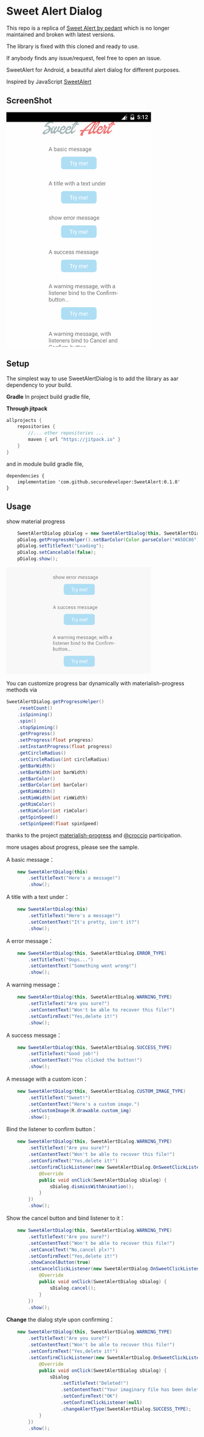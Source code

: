 Sweet Alert Dialog
===================

This repo is a replica of [Sweet Alert by pedant](https://github.com/pedant/sweet-alert-dialog) which is no longer maintained and broken with latest versions.

The library is fixed with this cloned and ready to use.

If anybody finds any issue/request, feel free to open an issue.

SweetAlert for Android, a beautiful alert dialog for different purposes.


Inspired by JavaScript [SweetAlert](https://sweetalert.js.org/)

## ScreenShot
![image](/assets/change_type.gif)

## Setup
The simplest way to use SweetAlertDialog is to add the library as aar dependency to your build.

**Gradle**
In project build gradle file,

**Through jitpack**

```gradle
allprojects {
    repositories {
        //... other repositories ...
        maven { url "https://jitpack.io" }
    }
}
```
and in module build gradle file,

```
dependencies {
    implementation 'com.github.securedeveloper:SweetAlert:0.1.0'
}
```

## Usage

show material progress
```java
    SweetAlertDialog pDialog = new SweetAlertDialog(this, SweetAlertDialog.PROGRESS_TYPE);
    pDialog.getProgressHelper().setBarColor(Color.parseColor("#A5DC86"));
    pDialog.setTitleText("Loading");
    pDialog.setCancelable(false);
    pDialog.show();
```
![image](/assets/play_progress.gif)

You can customize progress bar dynamically with materialish-progress methods via 
```java
SweetAlertDialog.getProgressHelper()
    .resetCount()
    .isSpinning()
    .spin()
    .stopSpinning()
    .getProgress()
    .setProgress(float progress)
    .setInstantProgress(float progress)
    .getCircleRadius()
    .setCircleRadius(int circleRadius)
    .getBarWidth()
    .setBarWidth(int barWidth)
    .getBarColor()
    .setBarColor(int barColor)
    .getRimWidth()
    .setRimWidth(int rimWidth)
    .getRimColor()
    .setRimColor(int rimColor)
    .getSpinSpeed()
    .setSpinSpeed(float spinSpeed)
```
thanks to the project [materialish-progress](https://github.com/pnikosis/materialish-progress) and [@croccio](https://github.com/croccio) participation.

more usages about progress, please see the sample.

A basic message：
```java
    new SweetAlertDialog(this)
        .setTitleText("Here's a message!")
        .show();
```
A title with a text under：
```java
    new SweetAlertDialog(this)
        .setTitleText("Here's a message!")
        .setContentText("It's pretty, isn't it?")
        .show();
```
A error message：
```java
    new SweetAlertDialog(this, SweetAlertDialog.ERROR_TYPE)
        .setTitleText("Oops...")
        .setContentText("Something went wrong!")
        .show();
```
A warning message：
```java
    new SweetAlertDialog(this, SweetAlertDialog.WARNING_TYPE)
        .setTitleText("Are you sure?")
        .setContentText("Won't be able to recover this file!")
        .setConfirmText("Yes,delete it!")
        .show();
```
A success message：
```java
    new SweetAlertDialog(this, SweetAlertDialog.SUCCESS_TYPE)
        .setTitleText("Good job!")
        .setContentText("You clicked the button!")
        .show();
```
A message with a custom icon：
```java
    new SweetAlertDialog(this, SweetAlertDialog.CUSTOM_IMAGE_TYPE)
        .setTitleText("Sweet!")
        .setContentText("Here's a custom image.")
        .setCustomImage(R.drawable.custom_img)
        .show();
```
Bind the listener to confirm button：
```java
    new SweetAlertDialog(this, SweetAlertDialog.WARNING_TYPE)
        .setTitleText("Are you sure?")
        .setContentText("Won't be able to recover this file!")
        .setConfirmText("Yes,delete it!")
        .setConfirmClickListener(new SweetAlertDialog.OnSweetClickListener() {
            @Override
            public void onClick(SweetAlertDialog sDialog) {
                sDialog.dismissWithAnimation();
            }
        })
        .show();
```
Show the cancel button and bind listener to it：
```java
    new SweetAlertDialog(this, SweetAlertDialog.WARNING_TYPE)
        .setTitleText("Are you sure?")
        .setContentText("Won't be able to recover this file!")
        .setCancelText("No,cancel plx!")
        .setConfirmText("Yes,delete it!")
        .showCancelButton(true)
        .setCancelClickListener(new SweetAlertDialog.OnSweetClickListener() {
            @Override
            public void onClick(SweetAlertDialog sDialog) {
                sDialog.cancel();
            }
        })
        .show();
```
**Change** the dialog style upon confirming：
```java
    new SweetAlertDialog(this, SweetAlertDialog.WARNING_TYPE)
        .setTitleText("Are you sure?")
        .setContentText("Won't be able to recover this file!")
        .setConfirmText("Yes,delete it!")
        .setConfirmClickListener(new SweetAlertDialog.OnSweetClickListener() {
            @Override
            public void onClick(SweetAlertDialog sDialog) {
                sDialog
                    .setTitleText("Deleted!")
                    .setContentText("Your imaginary file has been deleted!")
                    .setConfirmText("OK")
                    .setConfirmClickListener(null)
                    .changeAlertType(SweetAlertDialog.SUCCESS_TYPE);
            }
        })
        .show();
```
